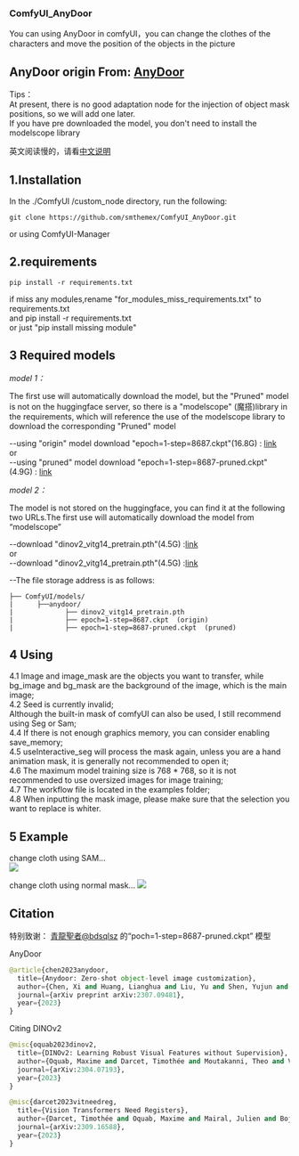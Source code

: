 ### ComfyUI_AnyDoor
You can using  AnyDoor in comfyUI，you can change the clothes of the characters and move the position of the objects in the picture

AnyDoor origin From: [AnyDoor](https://github.com/ali-vilab/AnyDoor) 
----

Tips：  
At present, there is no good adaptation node for the injection of object mask positions, so we will add one later.     
If you have pre downloaded the model, you don't need to install the  modelscope library   

英文阅读慢的，请看[中文说明](https://github.com/smthemex/ComfyUI_AnyDoor/blob/main/README-CN.md)

1.Installation
---
  In the ./ComfyUI /custom_node directory, run the following:   
```
git clone https://github.com/smthemex/ComfyUI_AnyDoor.git
```
or  using ComfyUI-Manager 

2.requirements  
---
```
pip install -r requirements.txt
```
if miss any modules,rename "for_modules_miss_requirements.txt" to  requirements.txt    
and pip install -r requirements.txt     
or just "pip install missing module"   

3  Required models
---
*model 1：*   

<online>    
The first use will automatically download the model, but the "Pruned" model is not on the huggingface server, so there is a "modelscope" (魔搭)library in the requirements, which will reference the use of the modelscope library to download the corresponding "Pruned" model    

<offline>   

--using "origin" model  download "epoch=1-step=8687.ckpt"(16.8G) : [link](https://huggingface.co/spaces/xichenhku/AnyDoor/tree/main)      
or    
--using "pruned" model  download "epoch=1-step=8687-pruned.ckpt"(4.9G) : [link](https://modelscope.cn/models/bdsqlsz/AnyDoor-Pruned/files)    

*model 2：*   

<online>   
The model is not stored on the huggingface, you can find it at the following two URLs.The first use will automatically download the model from “modelscope”    

<offline>    
  
--download "dinov2_vitg14_pretrain.pth"(4.5G) :[link](https://modelscope.cn/models/bdsqlsz/AnyDoor-Pruned/files)   
or   
--download "dinov2_vitg14_pretrain.pth"(4.5G) :[link](https://github.com/facebookresearch/dinov2?tab=readme-ov-file)      

--The file storage address is as follows:  

```
├── ComfyUI/models/
|      ├──anydoor/
|             ├── dinov2_vitg14_pretrain.pth
|             ├── epoch=1-step=8687.ckpt  (origin)
|             ├── epoch=1-step=8687-pruned.ckpt  (pruned)
```
4 Using
---

4.1 Image and image_mask are the objects you want to transfer, while bg_image and bg_mask are the background of the image, which is the main image;   
4.2 Seed is currently invalid;   
Although the built-in mask of comfyUI can also be used, I still recommend using Seg or Sam;   
4.4 If there is not enough graphics memory, you can consider enabling save_memory;    
4.5 useInteractive_seg will process the mask again, unless you are a hand animation mask, it is generally not recommended to open it;   
4.6 The maximum model training size is 768 * 768, so it is not recommended to use oversized images for image training;    
4.7 The workflow file is located in the examples folder;   
4.8 When inputting the mask image, please make sure that the selection you want to replace is whiter.    


5 Example
---
change cloth using SAM...   
![](https://github.com/smthemex/ComfyUI_AnyDoor/blob/main/examples/example.png)

change cloth using normal mask... 
![](https://github.com/smthemex/ComfyUI_AnyDoor/blob/main/examples/img2img.png)


Citation
---
特别致谢： [青龍聖者@bdsqlsz](https://github.com/sdbds) 的“poch=1-step=8687-pruned.ckpt” 模型

AnyDoor
``` python  
@article{chen2023anydoor,
  title={Anydoor: Zero-shot object-level image customization},
  author={Chen, Xi and Huang, Lianghua and Liu, Yu and Shen, Yujun and Zhao, Deli and Zhao, Hengshuang},
  journal={arXiv preprint arXiv:2307.09481},
  year={2023}
}
```

Citing DINOv2
```python
@misc{oquab2023dinov2,
  title={DINOv2: Learning Robust Visual Features without Supervision},
  author={Oquab, Maxime and Darcet, Timothée and Moutakanni, Theo and Vo, Huy V. and Szafraniec, Marc and Khalidov, Vasil and Fernandez, Pierre and Haziza, Daniel and Massa, Francisco and El-Nouby, Alaaeldin and Howes, Russell and Huang, Po-Yao and Xu, Hu and Sharma, Vasu and Li, Shang-Wen and Galuba, Wojciech and Rabbat, Mike and Assran, Mido and Ballas, Nicolas and Synnaeve, Gabriel and Misra, Ishan and Jegou, Herve and Mairal, Julien and Labatut, Patrick and Joulin, Armand and Bojanowski, Piotr},
  journal={arXiv:2304.07193},
  year={2023}
}
```

```python
@misc{darcet2023vitneedreg,
  title={Vision Transformers Need Registers},
  author={Darcet, Timothée and Oquab, Maxime and Mairal, Julien and Bojanowski, Piotr},
  journal={arXiv:2309.16588},
  year={2023}
}
```
